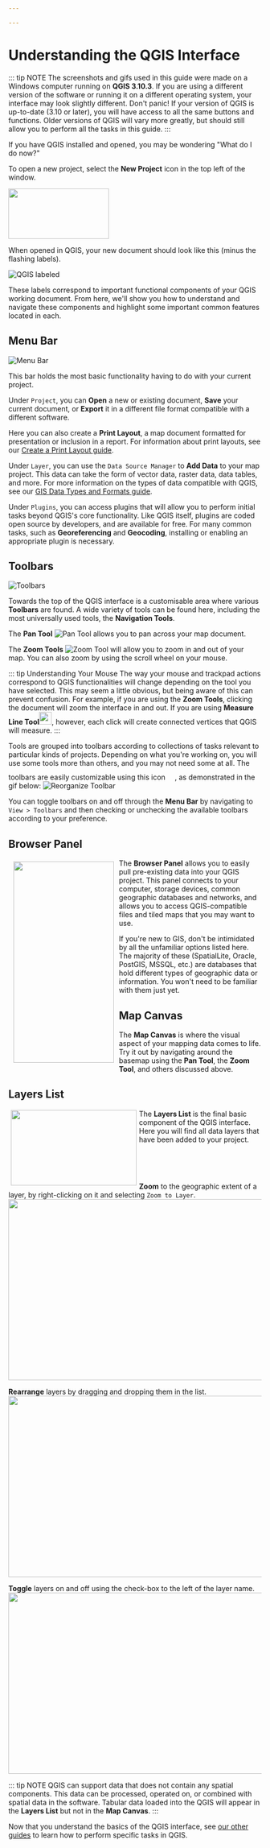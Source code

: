 ```yaml
---

---
```


# Understanding the QGIS Interface

::: tip NOTE
The screenshots and gifs used in this guide were made on a Windows computer running on **QGIS 3.10.3**. If you are using a different version of the software or running it on a different operating system, your interface may look slightly different. Don't panic! If your version of QGIS is up-to-date (3.10 or later), you will have access to all the same buttons and functions. Older versions of QGIS will vary more greatly, but should still allow you to perform all the tasks in this guide.
:::

If you have QGIS installed and opened, you may be wondering "What do I do now?"

To open a new project, select the **New Project** icon in the top left of the window.

<img src="../media/new-project.png" width="200" height="100" />

When opened in QGIS, your new document should look like this (minus the flashing labels).

![QGIS labeled](../media/1-qgis-labeled.gif)

These labels correspond to important functional components of your QGIS working document. From here, we'll show you how to understand and navigate these components and highlight some important common features located in each.

## Menu Bar

![Menu Bar](../media/1-menu-bar.jpg)

This bar holds the most basic functionality having to do with your current project. 

Under `Project`, you can **Open** a new or existing document, **Save** your current document, or **Export** it in a different file format compatible with a different software. 

Here you can also create a **Print Layout**, a map document formatted for presentation or inclusion in a report. For information about print layouts, see our [Create a Print Layout guide](https://geoservices.leventhalmap.org/cartinal/guides/print-layout.html). 

Under `Layer`, you can use the `Data Source Manager` to **Add Data** to your map project. This data can take the form of vector data, raster data, data tables, and more. For more information on the types of data compatible with QGIS, see our [GIS Data Types and Formats guide](https://geoservices.leventhalmap.org/cartinal/).

Under `Plugins`, you can access plugins that will allow you to perform initial tasks beyond QGIS's core functionality. Like QGIS itself, plugins are coded open source by developers, and are available for free. For many common tasks, such as **Georeferencing** and **Geocoding**, installing or enabling an appropriate plugin is necessary.

## Toolbars

![Toolbars](../media/1-toolbars.jpg)

Towards the top of the QGIS interface is a customisable area where various **Toolbars** are found. A wide variety of tools can be found here, including the most universally used tools, the **Navigation Tools**.

The **Pan Tool** ![Pan Tool](../media/1-pan-tool.jpg) allows you to pan across your map document.

The **Zoom Tools** ![Zoom Tool](../media/1-zoom-tools.jpg) will allow you to zoom in and out of your map. You can also zoom by using the scroll wheel on your mouse.

::: tip Understanding Your Mouse
The way your mouse and trackpad actions correspond to QGIS functionalities will change depending on the tool you have selected. This may seem a little obvious, but being aware of this can prevent confusion. 
For example, if you are using the **Zoom Tools**, clicking the document will zoom the interface in and out. If you are using **Measure Line Tool**<img src="../media/1-measure-tool.jpg" width="25" height="25" />, however, each click will create connected vertices that QGIS will measure. 
:::

Tools are grouped into toolbars according to collections of tasks relevant to particular kinds of projects. Depending on what you're working on, you will use some tools more than others, and you may not need some at all. The toolbars are easily customizable using this icon <img src="../media/1-toolbar-mover.jpg" width="15" height="25" />, as demonstrated in the gif below:
![Reorganize Toolbar](../media/1-reorganize-toolbar.gif)

You can toggle toolbars on and off through the **Menu Bar** by navigating to `View > Toolbars` and then checking or unchecking the available toolbars according to your preference.

## Browser Panel

<img src="../media/1-browser-panel.jpg" width="200" height="400"  ALIGN="left"  VSPACE="5" HSPACE="10" />

The **Browser Panel** allows you to easily pull pre-existing data into your QGIS project. This panel connects to your computer, storage devices, common geographic databases and networks, and allows you to access QGIS-compatible files and tiled maps that you may want to use.

If you're new to GIS, don't be intimidated by all the unfamiliar options listed here. The majority of these (SpatialLite, Oracle, PostGIS, MSSQL, etc.) are databases that hold different types of geographic data or information. You won't need to be familiar with them just yet.  

## Map Canvas
The **Map Canvas** is where the visual aspect of your mapping data comes to life. Try it out by navigating around the basemap using the **Pan Tool**, the **Zoom Tool**, and others discussed above.

## Layers List

<img src="../media/1-layer.jpg" width="250" height="150"  ALIGN="left"  VSPACE="1" HSPACE="5" />

The **Layers List** is the final basic component of the QGIS interface. Here you will find all data layers that have been added to your project. 

<p>&nbsp;</p>

<p>&nbsp;</p>

**Zoom** to the geographic extent of a layer, by right-clicking on it and selecting `Zoom to Layer`.
<img src="../media/1-zoom-to-layer.gif" width="600" height="360" />

**Rearrange** layers by dragging and dropping them in the list.
<img src="../media/1-reorder-layers.gif" width="600" height="360" />

**Toggle** layers on and off using the check-box to the left of the layer name. 
<img src="../media/1-toggle-layers.gif" width="600" height="360" /> 

::: tip NOTE
QGIS can support data that does not contain any spatial components. This data can be processed, operated on, or combined with spatial data in the software. Tabular data loaded into the QGIS will appear in the **Layers List** but not in the **Map Canvas**.
:::



Now that you understand the basics of the QGIS interface, see [our other guides](https://geoservices.leventhalmap.org/cartinal/) to learn how to perform specific tasks in QGIS.